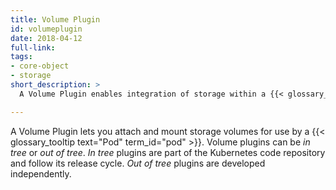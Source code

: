 ```yaml
---
title: Volume Plugin
id: volumeplugin
date: 2018-04-12
full-link: 
tags:
- core-object
- storage
short_description: >
  A Volume Plugin enables integration of storage within a {{< glossary_tooltip text="Pod" term_id="pod" >}}.

---
```


A Volume Plugin lets you attach and mount storage volumes for use by a {{< glossary_tooltip text="Pod" term_id="pod" >}}. Volume plugins can be _in tree_ or _out of tree_. _In tree_ plugins are part of the Kubernetes code repository and follow its release cycle. _Out of tree_ plugins are developed independently.


